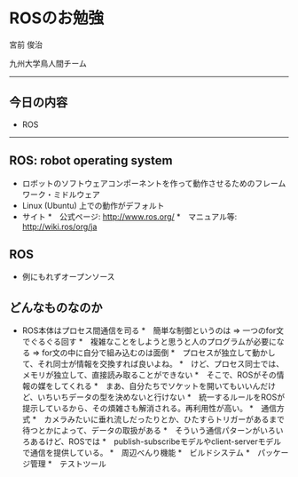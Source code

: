 # ROSのお勉強
宮前 俊治

九州大学鳥人間チーム


---

## 今日の内容

* ROS

---

## ROS: robot operating system
* ロボットのソフトウェアコンポーネントを作って動作させるためのフレームワーク・ミドルウェア
* Linux (Ubuntu) 上での動作がデフォルト
* サイト
	*　公式ページ: http://www.ros.org/
	*　マニュアル等: http://wiki.ros/org/ja

## ROS
* 例にもれずオープンソース

## どんなものなのか
 * ROS本体はプロセス間通信を司る
 	*　簡単な制御というのは => 一つのfor文でぐるぐる回す
 	*　複雑なことをしようと思うと人のプログラムが必要になる => for文の中に自分で組み込むのは面倒
 	*　プロセスが独立して動かして、それ同士が情報を交換すれば良いよね。
 	*　けど、プロセス同士では、メモリが独立して、直接読み取ることができない
 	*　そこで、ROSがその情報の媒をしてくれる
 	*　まあ、自分たちでソケットを開いてもいいんだけど、いちいちデータの型を決めないと行けない
 	*　統一するルールをROSが提示しているから、その煩雑さも解消される。再利用性が高い。
*　通信方式
	*　カメラみたいに垂れ流しだったりとか、ひたすらトリガーがあるまで待つとかによって、データの取扱がある
	*　そういう通信パターンがいろいろあるけど、ROSでは
	*　publish-subscribeモデルやclient-serverモデルで通信を提供している。
*　周辺べんり機能
	*　ビルドシステム
	*　パッケージ管理
	*　テストツール
